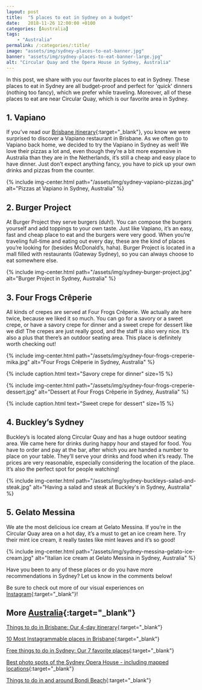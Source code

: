 ```yaml
---
layout: post
title:  "5 places to eat in Sydney on a budget"
date:   2018-11-26 12:00:00 +0100
categories: [Australia]
tags:
    - "Australia"
permalink: /:categories/:title/
image: "assets/img/sydney-places-to-eat-banner.jpg"
banner: "assets/img/sydney-places-to-eat-banner-large.jpg"
alt: "Circular Quay and the Opera House in Sydney, Australia"
---
```


In this post, we share with you our favorite places to eat in Sydney. These places to eat in Sydney are all budget-proof and perfect for 'quick' dinners (nothing too fancy), which we prefer while traveling. Moreover, all of these places to eat are near Circular Quay, which is our favorite area in Sydney. 

## 1. Vapiano

If you’ve read our [Brisbane itinerary][brisbane itinerary]{:target="_blank"}, you know we were surprised to discover a Vapiano restaurant in Brisbane. As we often go to Vapiano back home, we decided to try the Vapiano in Sydney as well! We love their pizzas a lot and, even though they’re a bit more expensive in Australia than they are in the Netherlands, it’s still a cheap and easy place to have dinner. Just don’t expect anything fancy, you have to pick up your own drinks and pizzas from the counter. 

{% include img-center.html path="/assets/img/sydney-vapiano-pizzas.jpg" alt="Pizzas at Vapiano in Sydney, Australia" %}

## 2. Burger Project 

At Burger Project they serve burgers (duh!). You can compose the burgers yourself and add toppings to your own taste. Just like Vapiano, it’s an easy, fast and cheap place to eat and the burgers were very good. When you’re traveling full-time and eating out every day, these are the kind of places you’re looking for (besides McDonald’s, haha). Burger Project is located in a mall filled with restaurants (Gateway Sydney), so you can always choose to eat somewhere else. 

{% include img-center.html path="/assets/img/sydney-burger-project.jpg" alt="Burger Project in Sydney, Australia" %}

## 3. Four Frogs Crêperie

All kinds of crepes are served at Four Frogs Crêperie. We actually ate here twice, because we liked it so much. You can go for a savory or a sweet crepe, or have a savory crepe for dinner and a sweet crepe for dessert like we did! The crepes are just really good, and the staff is also very nice. It’s also a plus that there’s an outdoor seating area. This place is definitely worth checking out!

{% include img-center.html path="/assets/img/sydney-four-frogs-creperie-mika.jpg" alt="Four Frogs Crêperie in Sydney, Australia" %}

{% include caption.html text="Savory crepe for dinner" size=15 %}

{% include img-center.html path="/assets/img/sydney-four-frogs-creperie-dessert.jpg" alt="Dessert at Four Frogs Crêperie in Sydney, Australia" %}

{% include caption.html text="Sweet crepe for dessert" size=15 %}

## 4. Buckley’s Sydney

Buckley’s is located along Circular Quay and has a huge outdoor seating area. We came here for drinks during happy hour and stayed for food. You have to order and pay at the bar, after which you are handed a number to place on your table. They’ll serve your drinks and food when it’s ready. The prices are very reasonable, especially considering the location of the place. It’s also the perfect spot for people watching!

{% include img-center.html path="/assets/img/sydney-buckleys-salad-and-steak.jpg" alt="Having a salad and steak at Buckley's in Sydney, Australia" %}

## 5. Gelato Messina

We ate the most delicious ice cream at Gelato Messina. If you’re in the Circular Quay area on a hot day, it’s a must to get an ice cream here. Try their mint ice cream, it really tastes like mint leaves and it’s so good! 

{% include img-center.html path="/assets/img/sydney-messina-gelato-ice-cream.jpg" alt="Italian ice cream at Gelato Messina in Sydney, Australia" %}

Have you been to any of these places or do you have more recommendations in Sydney? Let us know in the comments below!

Be sure to check out more of our visual experiences on [Instagram][instagram]{:target="_blank"}!

## More [Australia][australia]{:target="_blank"}

[Things to do in Brisbane: Our 4-day itinerary][brisbane itinerary]{:target="_blank"}

[10 Most Instagrammable places in Brisbane][brisbane instagram]{:target="_blank"}

[Free things to do in Sydney: Our 7 favorite places][sydney itinerary]{:target="_blank"}

[Best photo spots of the Sydney Opera House - including mapped locations][photo spots opera house]{:target="_blank"}

[Things to do in and around Bondi Beach][bondi beach]{:target="_blank"}

[brisbane itinerary]: https://kipamojo.world/australia/Things-to-do-in-Brisbane-Our-4-days-itinerary/ 
[brisbane instagram]: https://kipamojo.world/australia/10-Most-Instagrammable-places-in-Brisbane/ 
[sydney itinerary]: https://kipamojo.world/australia/Free-things-to-do-in-Sydney-Our-7-favorite-places/ 
[photo spots opera house]: https://kipamojo.world/australia/Best-photo-spots-of-the-Sydney-Opera-House/
[bondi beach]: https://kipamojo.world/australia/Things-to-do-in-and-around-Bondi-Beach/ 

[australia]: https://kipamojo.world/tags.html#australia
[instagram]: https://instagram.com/kipamojo 
